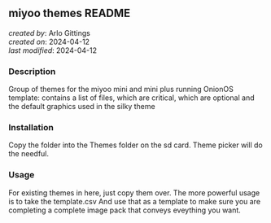 ## miyoo themes README
_created by_: Arlo Gittings  
_created on_: 2024-04-12  
_last modified_: 2024-04-12
### Description
Group of themes for the miyoo mini and mini plus running OnionOS  
template: contains a list of files, which are critical, which are optional and the default graphics used in the silky theme
### Installation
Copy the folder into the Themes folder on the sd card. Theme picker will do the
needful. 
### Usage
For existing themes in here, just copy them over. The more powerful usage is to take the template.csv And use that as a template to make sure you are completing a complete image pack that conveys eveything you want.
